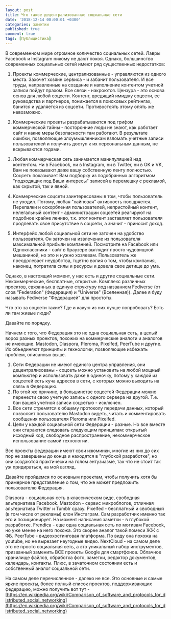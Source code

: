 ```yaml
---
layout: post
title: Что такое децентрализованные социальные сети
date: '2018-12-14 00:00:01 +0300'
categories: заметки
published: true
comment: true
tags: [Публицистика]
---
```



В современном мире огромное количество социальных сетей. Лавры Facebook и Instagram никому не дают покоя. Однако, большинство современных социальных сетей имеют ряд существенных недостатков:

1) Проекты коммерческие, централизованные - управляются из одного места. Захочет хозяин сервиса - и забанит пользователя. И все труды, направленные на создание и наполнение контентом учетной записи пойдут прахом. Все связи - накроются. Цензура - это основа основ для любой соцсети. Контент, вредящий имиджу соцсети, ее руководства и партнеров, понижается в поисковых рейтингах, банится и удаляется из соцсети. Противостоять этому опять же невозможно.

2) Коммерческие проекты разрабатываются под грифом коммерческой тайны - посторонние люди не знают, как работает сайт и какие меры безопасности там работают. В результате ошибки, позволяющие злоумышленникам взломать учетные записи пользователей и получить доступ к их персональным данным, не вскрываются годами. 

3) Любая коммерческая сеть занимается манипуляцией над контентом. Ни в Facebook, ни в Instagram, ни в Twitter, ни в OK и VK, Вам не показывают даже вашу собственную ленту полностью. Соцсеть показывает Вам подборку из подобранных алгоритмом "подходящих под Ваши интересы" записей в перемешку с рекламой, как скрытой, так и явной.

4) Коммерческие соцсети заинтересованы в том, чтобы пользователь не уходил. Потому, любая "хайповая" активность поощряется. Перепалки и оскорбления пользователей, непристойный контент, нелегальный контент - администрации соцсетей реагируют на подобное крайне лениво, т.к. этот контент заставляет пользователя продлевать свое присутствие в соцсети, а значит - приносит доход.

5) Интерфейс любой социальной сети не заточен на удобство пользователя. Он заточен на извлечение из пользователя максимальной прибыли компанией. Посмотрите на Facebook или Одноклассники - сайт в браузере выглядит просто чудовищной мешаниной, но это и нужно хозяевам. Пользователь же преодолевает неудобства, тщетно вопия о том, чтобы компания, наконец, потратила силы и ресурсы и довела свое детище до ума.

Однако, в настоящий момент, у нас есть и другие социальные сети. Некоммерческие, бесплатные, открытые. Комплекс различных проектов, связанных в единую структуру под названием Fediverse (от слов "Federation" (Федерация) и "Universe" (Вселенная)). Далее я буду называть Fediverse "Федерацией" для простоты.

Что это за соцсети такие? Где и какую из них лучше попробовать? Есть ли там живые люди?

Давайте по порядку. 

Начнем с того, что Федерация это не одна социальная сеть, а целый ворох разных проектов, похожих на коммерческие аналоги и аналогов не имеющие. Mastodon, Diaspora, Pleroma, Pixelfed, PeerTube и другие. Их объединяют принципы и технологии, позволяющие избежать проблем, описанных выше. 

1. Сети Федерации не имеют единого центра управления, они децентрализованы - соцсеть можно установить на любой мощный компьютер и использовать даже в одиночку, потому у каждой из соцсетей есть куча адресов в сети, с которых можно выходить на связь в Федерацию. 
2. По этой же причине, в большинстве соцсетей Федерации можно перенести свою учетную запись с одного сервера на другой. Т.е. бан вашей учетной записи соцсетью - исключен.
3. Все сети стремятся к общему протоколу передачи данных, который позволяет пользователю Mastodon видеть, читать и комментировать сообщения пользователя Pleroma или Pixelfed. 
4. Цели у каждой социальной сети Федерации - разные. Но все вместе они стараются следовать следующим принципам: открытый исходный код, свободное распространение, некоммерческое использование самой технологии.

Все проекты федерации имеют свои изюминки, многие из них до сих пор не завершены до конца и находятся в "глубокой разработке", но они создаются практически на голом энтузиазме, так что не стоит так уж придираться, на мой взгляд.

Давайте пройдемся по основным проектам, чтобы получить хотя бы примерное представление о том, что же может предложить пользователю Федерация.

Diaspora - социальная сеть в классическом виде, свободная альтернатива Facebook. 
Mastodon - сервис микроблогов, отличная альтернатива Twitter и Tumblr сразу.
Pixelfed - бесплатный и свободный (в том числе от рекламы) клон Инстаграм. Сам разработчик именно так его и позиционирует. На момент написания заметки - в глубокой разработке.
Frendica - еще одна социальная сеть по мотивам Facebook, но уже менее на него похожа. Это скорее аналог такой помеси ЖЖ с ФБ.
PeerTube - видеохостинговая платформа. По виду она похожа на youtube, но не вырезает неугодные видео.
NextCloud - на самом деле это не просто социальная сеть, а это уникальный набор инструментов, призванный заменить ВСЕ проекты Google для смартфонов. Облачное хранилище файлов, обработка фото, заметки, редактор документов, календарь, контакты. Плюс, в зачаточном состоянии есть и собственный аналог социальной сети.


На самом деле перечисленное - далеко не все. Это основные и самые яркие проекты, более полный список проектов, поддерживающих федерацию, можно получить вот тут - [https://en.wikipedia.org/wiki/Comparison_of_software_and_protocols_for_distributed_social_networking](https://en.wikipedia.org/wiki/Comparison_of_software_and_protocols_for_distributed_social_networking)


